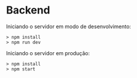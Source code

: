 # Backend

Iniciando o servidor em modo de desenvolvimento:

```
> npm install
> npm run dev
```

Iniciando o servidor em produção:

```
> npm install
> npm start
```
